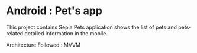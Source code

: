 # Android : Pet's app

This project contains Sepia Pets application shows the list of pets and pets-related detailed information
in the mobile. 

Architecture Followed : MVVM



